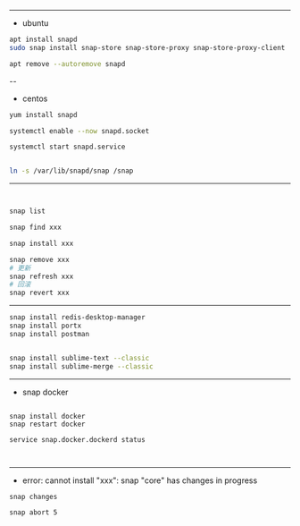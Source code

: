 


---
- ubuntu
```sh
apt install snapd
sudo snap install snap-store snap-store-proxy snap-store-proxy-client

apt remove --autoremove snapd
```
--

- centos
```sh
yum install snapd

systemctl enable --now snapd.socket

systemctl start snapd.service


ln -s /var/lib/snapd/snap /snap

```

---

```sh


snap list

snap find xxx

snap install xxx

snap remove xxx
# 更新
snap refresh xxx
# 回滚
snap revert xxx
```

---


```sh
snap install redis-desktop-manager
snap install portx
snap install postman


snap install sublime-text --classic
snap install sublime-merge --classic


```
---

- snap docker
```

snap install docker
snap restart docker

service snap.docker.dockerd status



```
---

- error: cannot install "xxx": snap "core" has changes in progress

```sh
snap changes

snap abort 5
```